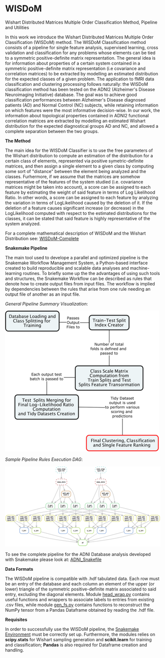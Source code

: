 # WISDoM
Wishart Distributed Matrices Multiple Order Classification Method, Pipeline and Utilities


In this work we introduce the Wishart Distributed Matrices Multiple Order Classification (WISDoM) method.
The WISDoM Classification method consists of a pipeline for single feature analysis, supervised learning, cross validation and classification for any problems whose elements can be tied to a symmetric positive-definite matrix representation.
The general idea is for information about properties of a certain system contained in a symmetric positive-definite matrix representation (i.e covariance and correlation matrices) to be extracted by modelling an estimated distribution for the expected classes of a given problem.
The application to fMRI data classification and clustering processing follows naturally: the WISDoM classification method has been tested on the ADNI2 (Alzheimer's Disease Neuroimaging Initiative) database.
The goal was to achieve good classification performances between Alzheimer's Disease diagnosed patients (AD) and Normal Control (NC) subjects, while retaining information on which features were the most informative decision-wise.
In our work, the information about topological properties contained in ADNI2 functional correlation matrices are extracted by modelling an estimated Wishart distribution for the expected diagnostical groups AD and NC, and allowed a complete separation between the two groups.

**The Method**

The main idea for the WISDoM Classifier is to use the free parameters of the Wishart distribution to compute an estimation of the distribution for a certain class of elements, represented via positive symetric-definite matrices, and then assign a single element to a given class by computing some sort of "distance" between the element being analyzed and the classes.
Furhermore, if we assume that the matrices are somehow representative of the features of the system studied (i.e. covariance matrices might be taken into account), a score can be assigned to each feature by estimating the weight of said feature in terms of Log Likelihood Ratio.
In other words, a score can be assigned to each feature by analyzing the variation in terms of LogLikelihood caused by the deletion of it. If the deletion of a feature causes significant increase (or decrease) in the LogLikelihood computed with respect to the estimated distributions for the classes, it can be stated that said feature is highly representative of the system analyzed.

For a complete mathematical description of WISDoM and the Wishart Distribution see: [WISDoM-Complete](https://github.com/CarloMengucci/WISDoM/blob/master/WISDoM/WISDoM-Complete.pdf)


**Snakemake Pipeline**

The main tool used to develope a parallel and optimized pipeline is the Snakemake Workflow Management System, a Python-based interface created to build reproducible and scalable data analyses and machine-learning routines.
To briefly some up the the advantages of using such tools and structures, the Snakemake Workflow can be described as rules that denote how to create output files from input files. The workflow is implied by dependencies between the rules that arise from one rule needing an output file of another as an input file.

*General Pipeline Summary Visualization*:

<img src="https://github.com/CarloMengucci/WISDoM/blob/master/WISDoM/General-Pipeline.png" alt="General-Pipeline" width="500px"/>

*Sample Pipeline Rules Execution DAG*:

<img src="https://github.com/CarloMengucci/WISDoM/blob/master/WISDoM/Sample-pipeline-DAG.png" alt="General-Pipeline" width="750px"/>

To see the complete pipeline for the ADNI Database analysis developed with Snakemake please look at: [ADNI_Snakefile](https://github.com/CarloMengucci/WISDoM/blob/master/WISDoM/Code/ADNI_Snakefile)

**Data Formats**

The WISDoM pipeline is compatible with .hdf tabulated data. Each row must be an entry of the database and each column an element of the upper (or lower) triangle of the symmetric positive-definite matrix associated to said entry, excluding the diagonal elements.
Module [head_wrap.py](https://github.com/CarloMengucci/WISDoM/blob/master/WISDoM/Code/Modules/head_wrap.py) contains useful functions and wrappers to associate labels to entries from existing .csv files, while module [gen_fs.py](https://github.com/CarloMengucci/WISDoM/blob/master/WISDoM/Code/Modules/gen_fs.py) contains functions to reconstruct the NumPy tensor from a Pandas Dataframe obtained by reading the .hdf file.

**Requisites**

In order to successfully use the WISDoM pipeline, the [Snakemake Environment](https://snakemake.readthedocs.io/en/stable/) must be correctly set up.
Furthermore, the modules relies on **scipy.stats** for Wishart sampling generation and **scikit.learn** for training and classification; **Pandas** is also required for Dataframe creation and handling.


